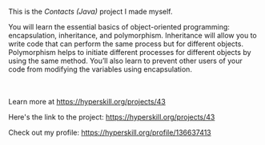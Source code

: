 This is the *Contacts (Java)* project I made myself.


<p>You will learn the essential basics of object-oriented programming: encapsulation, inheritance, and polymorphism. Inheritance will allow you to write code that can perform the same process but for different objects. Polymorphism helps to initiate different processes for different objects by using the same method. You’ll also learn to prevent other users of your code from modifying the variables using encapsulation.</p><br/><br/>Learn more at <a href="https://hyperskill.org/projects/43?utm_source=ide&utm_medium=ide&utm_campaign=ide&utm_content=project-card">https://hyperskill.org/projects/43</a>

Here's the link to the project: https://hyperskill.org/projects/43

Check out my profile: https://hyperskill.org/profile/136637413